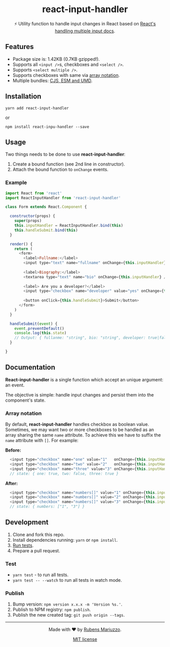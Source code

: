 <div align=center>

# react-input-handler

⚡️ Utility function to handle input changes in React based on [React's handling multiple input docs](https://reactjs.org/docs/forms.html#handling-multiple-inputs).

</div>

## Features

  - Package size is: 1.42KB (0.7KB gzipped!).
  - Supports all `<input />`s, checkboxes and `<select />`.
  - Supports `<select multiple />`.
  - Supports checkboxes with same via [array notation](#array-notation).
  - Multiple bundles: [CJS, ESM and UMD](dist).

## Installation

```shell
yarn add react-input-handler
```

or 

```shell
npm install react-inpu-handler --save
```

## Usage

Two things needs to be done to use **react-input-handler**:

  1. Create a bound function (see 2nd line in constructor).
  2. Attach the bound function to `onChange` events.

### Example

```js
import React from 'react'
import ReactInputHandler from 'react-input-handler'

class Form extends React.Component {

  constructor(props) {
    super(props)
    this.inputHandler = ReactInputHandler.bind(this)
    this.handleSubmit.bind(this)
  }

  render() {
    return (
      <form>
        <label>Fullname:</label>
        <input type="text" name="fullname" onChange={this.inputHandler} />
        
        <label>Biography:</label>
        <textarea type="text" name="bio" onChange={this.inputHandler} />
        
        <label> Are you a developer?</label>
        <input type="checkbox" name="developer" value="yes" onChange={this.inputHandler} />
        
        <button onClick={this.handleSubmit}>Submit</button>
      </form>
    )
  }

  handleSubmit(event) {
    event.preventDefault()
    console.log(this.state)
    // Output: { fullanme: "string", bio: "string", developer: true|false }
  }

}
```

## Documentation

**React-input-handler** is a single function which accept an unique argument: an event.

The objective is simple: handle input changes and persist them into the component's state.

### Array notation

By default, **react-input-handler** handles checkbox as boolean value. Sometimes, we may want two or more checkboxes to be handled as an array sharing the same `name` attribute. To achieve this we have to suffix the `name` attribute with `[]`. For example:

**Before:**

```js
  <input type="checkbox" name="one" value="1"   onChange={this.inputHandler} checked />
  <input type="checkbox" name="two" value="2"   onChange={this.inputHandler} />
  <input type="checkbox" name="three" value="3" onChange={this.inputHandler} checked />
  // state: { one: true, two: false, three: true }
```

**After:**

```js
  <input type="checkbox" name="numbers[]" value="1" onChange={this.inputHandler} checked />
  <input type="checkbox" name="numbers[]" value="2" onChange={this.inputHandler} />
  <input type="checkbox" name="numbers[]" value="3" onChange={this.inputHandler} checked />
  // state: { numbers: ["1", "3"] }
```

## Development

  1. Clone and fork this repo.
  2. Install dependencies running: `yarn` or `npm install`.
  3. [Run tests](#test).
  4. Prepare a pull request.

### Test

  - `yarn test` - to run all tests.
  - `yarn test -- --watch` to run all tests in watch mode.

### Publish

  1. Bump version: `npm version x.x.x -m 'Version %s.'`.
  2. Publish to NPM registry: `npm publish`.
  3. Publish the new created tag: `git push origin --tags`.


---

<div align=center>

Made with :heart: by [Rubens Mariuzzo](https://github.com/rmariuzzo).

[MIT license](LICENSE)

</div>
